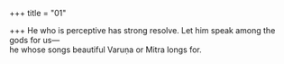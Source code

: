 +++
title = "01"

+++
He who is perceptive has strong resolve. Let him speak among the gods  for us—  
he whose songs beautiful Varuṇa or Mitra longs for.  